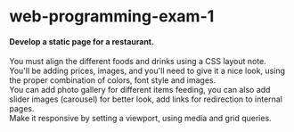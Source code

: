 # web-programming-exam-1
#### Develop a static page for a restaurant. </br>
You must align the different foods and drinks using
a CSS layout note.</br>
You'll be adding prices, images, and you'll need to give it a nice look, using the
proper combination of colors, font style and images. </br> 
You can add photo gallery for different items
feeding, you can also add slider images (carousel) for better look, add links
for redirection to internal pages. </br>
Make it responsive by setting a viewport, using
media and grid queries.
